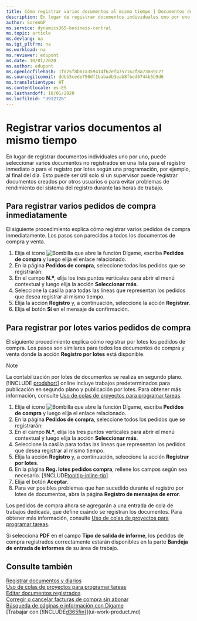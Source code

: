 ```yaml
---
title: Cómo registrar varios documentos al mismo tiempo | Documentos de Microsoft
description: En lugar de registrar documentos individuales uno por uno, puede seleccionar varios documentos no registrados en una lista para el registro por lotes, ya sea para registro inmediato o programada para, por ejemplo, al final del día.
author: SorenGP
ms.service: dynamics365-business-central
ms.topic: article
ms.devlang: na
ms.tgt_pltfrm: na
ms.workload: na
ms.reviewer: edupont
ms.date: 10/01/2020
ms.author: edupont
ms.openlocfilehash: 1fd25f8b07a359414f62ef4757162f8a73889c27
ms.sourcegitcommit: ddbb5cede750df1baba4b3eab8fbed6744b5b9d6
ms.translationtype: HT
ms.contentlocale: es-ES
ms.lasthandoff: 10/01/2020
ms.locfileid: "3912726"
---
```

# <a name="post-multiple-documents-at-the-same-time"></a>Registrar varios documentos al mismo tiempo

En lugar de registrar documentos individuales uno por uno, puede seleccionar varios documentos no registrados en una lista para el registro inmediato o para el registro por lotes según una programación, por ejemplo, al final del día. Esto puede ser útil solo si un supervisor puede registrar documentos creados por otros usuarios o para evitar problemas de rendimiento del sistema del registro durante las horas de trabajo.

## <a name="to-post-multiple-purchase-orders-immediately"></a>Para registrar varios pedidos de compra inmediatamente

El siguiente procedimiento explica cómo registrar varios pedidos de compra inmediatamente. Los pasos son parecidos a todos los documentos de compra y venta.

1. Elija el icono ![Bombilla que abre la función Dígame](media/ui-search/search_small.png "Dígame qué desea hacer"), escriba **Pedidos de compra** y luego elija el enlace relacionado.
2. En la página **Pedidos de compra**, seleccione todos los pedidos que se registrarán:
3. En el campo **N.º**, elija los tres puntos verticales para abrir el menú contextual y luego elija la acción **Seleccionar más**.
4. Seleccione la casilla para todas las líneas que representan los pedidos que desea registrar al mismo tiempo.
5. Elija la acción **Registro** y, a continuación, seleccione la acción **Registrar**.
6. Elija el botón **Sí** en el mensaje de confirmación.

## <a name="to-batch-post-multiple-purchase-orders"></a>Para registrar por lotes varios pedidos de compra

El siguiente procedimiento explica cómo registrar por lotes los pedidos de compra. Los pasos son similares para todos los documentos de compra y venta donde la acción **Registro por lotes** está disponible.

> [!NOTE]
> La contabilización por lotes de documentos se realiza en segundo plano. [!INCLUDE [prodshort](includes/prodshort.md)] online incluye trabajos predeterminados para publicación en segundo plano y publicación por lotes. Para obtener más información, consulte [Uso de colas de proyectos para programar tareas](admin-job-queues-schedule-tasks.md).

1. Elija el icono ![Bombilla que abre la función Dígame](media/ui-search/search_small.png "Dígame qué desea hacer"), escriba **Pedidos de compra** y luego elija el enlace relacionado.  
2. En la página **Pedidos de compra**, seleccione todos los pedidos que se registrarán:
3. En el campo **N.º**, elija los tres puntos verticales para abrir el menú contextual y luego elija la acción **Seleccionar más**.
4. Seleccione la casilla para todas las líneas que representan los pedidos que desea registrar al mismo tiempo.
5. Elija la acción **Registro** y, a continuación, seleccione la acción **Registrar por lotes**.
6. En la página **Reg. lotes pedidos compra**, rellene los campos según sea necesario. [!INCLUDE[tooltip-inline-tip](includes/tooltip-inline-tip_md.md)]
7. Elija el botón **Aceptar**.
8. Para ver posibles problemas que han sucedido durante el registro por lotes de documentos, abra la página **Registro de mensajes de error**.

Los pedidos de compra ahora se agregarán a una entrada de cola de trabajos dedicada, que define cuándo se registran los documentos. Para obtener más información, consulte [Uso de colas de proyectos para programar tareas](admin-job-queues-schedule-tasks.md).

Si selecciona **PDF** en el campo **Tipo de salida de informe**, los pedidos de compra registrados correctamente estarán disponibles en la parte **Bandeja de entrada de informes** de su área de trabajo.

## <a name="see-also"></a>Consulte también

[Registrar documentos y diarios](ui-post-documents-journals.md)  
[Uso de colas de proyectos para programar tareas](admin-job-queues-schedule-tasks.md)  
[Editar documentos registrados](across-edit-posted-document.md)  
[Corregir o cancelar facturas de compra sin abonar](purchasing-how-correct-cancel-unpaid-purchase-invoices.md)  
[Búsqueda de páginas e información con Dígame](ui-search.md)  
[Trabajar con [!INCLUDE[d365fin](includes/d365fin_md.md)]](ui-work-product.md)
